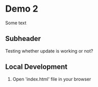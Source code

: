 # Demo 2

Some text

## Subheader

Testing whether update is working or not?

## Local Development

1. Open 'index.html' file in your browser